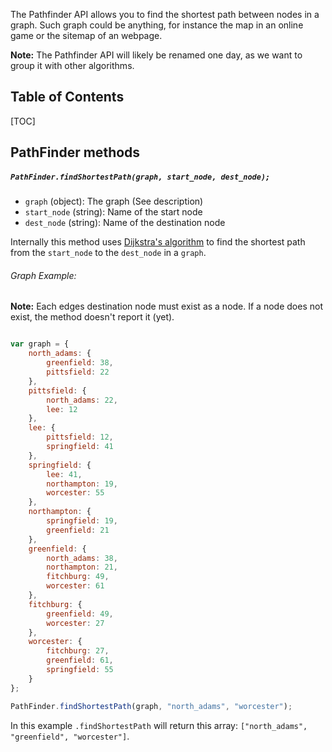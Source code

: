 The Pathfinder API allows you to find the shortest path between nodes in a graph. Such graph could be anything, for instance the map in an online game or the sitemap of an webpage.

**Note:** The Pathfinder API will likely be renamed one day, as we want to group it with other algorithms.

## Table of Contents

[TOC]

## PathFinder methods

##### `PathFinder.findShortestPath(graph, start_node, dest_node);`

- `graph` (object): The graph (See description)
- `start_node` (string): Name of the start node
- `dest_node` (string): Name of the destination node

Internally this method uses [Dijkstra's algorithm](https://en.wikipedia.org/wiki/Dijkstra%27s_algorithm) to find the shortest path from the `start_node` to the `dest_node` in a `graph`.

###### Graph Example:

**Note:** Each edges destination node must exist as a node. If a node does not exist, the method doesn't report it (yet).

```javascript

var graph = {
	north_adams: {
		greenfield: 38,
		pittsfield: 22
	},
	pittsfield: {
		north_adams: 22,
		lee: 12
	},
	lee: {
		pittsfield: 12,
		springfield: 41
	},
	springfield: {
		lee: 41,
		northampton: 19,
		worcester: 55
	},
	northampton: {
		springfield: 19,
		greenfield: 21
	},
	greenfield: {
		north_adams: 38,
		northampton: 21,
		fitchburg: 49,
		worcester: 61
	},
	fitchburg: {
		greenfield: 49,
		worcester: 27
	},
	worcester: {
		fitchburg: 27,
		greenfield: 61,
		springfield: 55
	}
};

PathFinder.findShortestPath(graph, "north_adams", "worcester");
```

In this example `.findShortestPath` will return this array: `["north_adams", "greenfield", "worcester"]`.